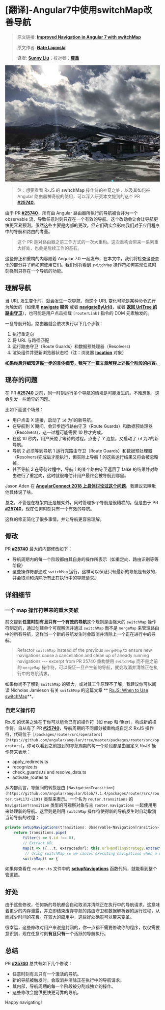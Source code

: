 # [翻译]-Angular7中使用switchMap改善导航

> 原文链接: **[Improved Navigation in Angular 7 with switchMap](https://blog.angularindepth.com/new-in-angular-7-better-navigations-79267db452c0)**
> 
> 原文作者: **[Nate Lapinski](https://blog.angularindepth.com/@natelapinski)**
> 
> 译者: **[Sunny Liu](https://segmentfault.com/u/lx1036/articles)**；校对者：**[尊重](https://github.com/sawyerbutton)**

![Pushing Devils](../assets/angular-149/1.jpeg)

> 注：想要看看 RxJS 的 **switchMap** 操作符的神奇之处，以及其如何被 Angular 路由器神奇般的使用，可以深入研究本文提到的这个 PR **[#25740](https://github.com/angular/angular/commit/b7baf632c0161692f15d13f718329ab54a0f938a)**。

由于 PR **[#25740](https://github.com/angular/angular/commit/b7baf632c0161692f15d13f718329ab54a0f938a)**，所有由 Angular 路由器所执行的导航被合并为一个 observable 流，导致任意时刻只存在一个有效的导航。这个改动会让会让导航更快更容易预测。虽然这些主要是内部的更改，但它们确实会影响我们对于应用程序中的导航和路由的考量。

> 这个 PR 是对路由器之前工作方式的一次大重构。这次重构会带来一系列重大好处，也会是后续工作的基石。

这些修正和重构的内容随着 Angular 7.0 一起发布，在本文中，我们将检查这些变化的部分并了解如何使用它们。我们也将看到 `switchMap` 操作符如何实现任意时刻强制只存在一个导航的功能。

## 理解导航

当 URL 发生变化时，就会发生一次导航，而这个 URL 变化可能是某种命令式行为触发的（如使用 **[navigate](https://github.com/angular/angular/blob/7.1.4/packages/router/src/router.ts#L841-L869) 服务** 或者 **[navigateByUrl()](https://github.com/angular/angular/blob/7.1.4/packages/router/src/router.ts#L804-L839)**，或者 **[返回 UrlTree 的路由守卫](https://blog.angularindepth.com/new-in-angular-v7-1-updates-to-the-router-fd67d526ad05)**），也可能是用户点击挂载 `[routerLink]` 指令的 DOM 元素触发的。

一旦导航开始，路由器就会依次执行以下几个步骤：

1. 执行重定向
2. 将 URL 与路径匹配
3. 运行路由守卫（Route Guards）和数据预处理器（Resolvers)
4. 渲染组件并更新浏览器状态栏（注：浏览器 **[location](https://developer.mozilla.org/zh-CN/docs/Web/API/Location)** 对象）

**[如果你想详细知道每一步的具体细节，我写了一篇文章解释上述每个阶段的内容。](https://blog.angularindepth.com/angular-router-series-pillar-2-navigation-d050286bf4fa)**

## 现存的问题
在 PR **[#25740](https://github.com/angular/angular/commit/b7baf632c0161692f15d13f718329ab54a0f938a)** 之前，同一时刻运行多个导航的情境是可能发生的。不难想象，这会引发一些诡异的问题。

比如下面这个场景：

* 用户点击 X 连接，启动了 `id` 为1的新导航。
* 在导航到 X 期间，会异步运行路由守卫（Route Guards）和数据预处理器（Resolvers)，这一过程可能需要 10 秒才完成。
* 在这 10 秒内，用户厌倦了等待的过程，点击了 Y 连接，又启动了 `id` 为2的新导航。
* 导航 2 必须等到导航 1 运行完路由守卫（Route Guards）和数据预处理器（Resolvers)完成后才能执行，但实际上导航 1 的这些运行结果又将会被忽略掉。
* 甚至导航 2 在等待过程中，导航 1 的某个路由守卫返回了 false 的结果并对路由进行了重定向，这时就很难估计用户最终会被导航到哪里。

Jason Aden 在 **[AngularConnect 2018 上具体讨论过这个问题](https://www.youtube.com/watch?v=MMPl9wHzmS4&feature=youtu.be&t=1563)**，我建议去瞅瞅他具体说了啥。

总之，不管是在框架内还是框架外，同时管理多个导航是很糟糕的。但是由于 PR **[#25740](https://github.com/angular/angular/commit/b7baf632c0161692f15d13f718329ab54a0f938a)**，现在任何时刻只有一个有效的导航。

这样的修正简化了很多事情，并让导航更容易理解。

## 修改

PR **[#25740](https://github.com/angular/angular/commit/b7baf632c0161692f15d13f718329ab54a0f938a)** 最大的内部修改如下：

* 导航周期内的每一个阶段都由其自身的操作所表示（如重定向、路由识别等等阶段）
* 这些操作符都通过 `switchMap` 运行，这样可以保证只有最新的导航是有效的，并会取消和清除所有正在执行中的导航请求。

## 详细细节

### 一个 map 操作符带来的重大突破

前文提到**任意时刻有且只有一个有效的导航**这个规则是由强大的 `switchMap` 操作符制定的，通过创建单个可观察流并通过 `switchMap` 而不是 `mergeMap` 来管理路由中的所有导航，这样当一个新的导航发生时会取消并清除上一个正在进行中的导航。

> Refactor `switchMap` instead of the previous `mergeMap` to ensure new navigations cause a cancellation and clean up of already running navigations
> --- excerpt from PR 25740
> 重构使用 `switchMap` 而不是之前的 `mergeMap` 操作符，可以保证一旦产生新的导航，就会取消并清除正在执行中的导航请求。

如果你尚不了解到 `switchMap` 的强大，或对其工作原理不了解，我建议你可以阅读 Nicholas Jamieson 有关 `switchMap` 的这篇文章 **    [RxJS: When to Use switchMap](https://blog.angularindepth.com/when-to-use-switchmap-dfe84ac5a1ff)**。

### 自定义操作符

RxJS 的优美之处在于你可以组合已有的操作符（如 map 和 filter），构成新的操作符。自从有了 PR **[#25740](https://github.com/angular/angular/commit/b7baf632c0161692f15d13f718329ab54a0f938a)**，导航周期的不同部分被重构成自定义 RxJS 操作符，代码位于 `[/packages/router/src/operators](https://github.com/angular/angular/tree/master/packages/router/src/operators)`。你可以看到之前提到的导航周期的每一个阶段都是由自定义 RxJS 操作符来表示：

* apply_redirects.ts
* recognize.ts
* check_guards.ts and resolve_data.ts
* activate_routes.ts

从内部而言，导航间的转换是由 `[NavigationTransition](https://github.com/angular/angular/blob/7.1.4/packages/router/src/router.ts#L172-L191)` 类型来表示。一个名为 `router.transitions` 的 `NavigationTransition` 类型的可观察对象与主 `router.navigations` 一起使用用来处理新的导航。这里则是利用 `switchMap` 操作符使得新的导航发生时自动取消当前导航的过程：

```ts
private setupNavigations(transitions: Observable<NavigationTransition>): Observable<NavigationTransition> {
    return transitions.pipe(
        filter(t => t.id !== 0),
        // Extract URL
        map(t => ({...t, extractedUrl: this.urlHandlingStrategy.extract(t.rawUrl)}) as NavigationTransition),
         // Using switchMap so we cancel executing navigations when a new one comes in
        switchMap(t => {
```

如果你查看在 `router.ts` 文件中的 **[setupNavigations](https://github.com/angular/angular/blob/7.1.4/packages/router/src/router.ts#L367-L642)** 函数代码，就能看到整个管道链。

## 好处

由于这些修改，任何新的导航都会自动取消并清除正在执行中的导航请求。这意味着更少的内存泄露，并立即结束废弃导航的路由守卫和数据解析器的运行过程，从而减少时间的花费。在较大的应用中，这些好处确实可以带来变革。

很幸运，这些修改对用户来说是封闭的，你一点都不需要修改你的程序，仅仅需要意识到，现在任意时刻**有且只有**一个活跃的导航执行。

## 总结

PR **[#25740](https://github.com/angular/angular/commit/b7baf632c0161692f15d13f718329ab54a0f938a)** 总共有如下几个修改：

* 任意时刻有且只有一个激活的导航。
* 新的导航被触发时，会取消并清除正在执行中的导航请求。
* 其内部，导航周期的每一个阶段被分割成独立的操作。
* 这些修改会提供更快更可靠的导航。

Happy navigating!